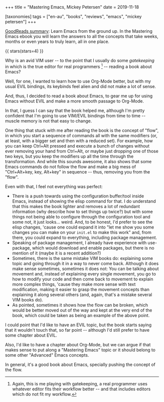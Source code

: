 +++
title = "Mastering Emacs, Mickey Petersen"
date = 2019-11-18

[taxonomies]
tags = ["en-au", "books", "reviews", "emacs", "mickey petersen"]
+++

[GoodReads summary](https://www.goodreads.com/book/show/25587882-mastering-emacs):
Learn Emacs from the ground up. In the Mastering Emacs ebook you will learn
the answers to all the concepts that take weeks, months or even years to truly
learn, all in one place.

<!-- more -->

{{ stars(stars=4) }}

Why is an avid VIM user -- to the point that I usually do some *gatekeeping* in
which is the true editor for real programmers [^1] -- reading a book about
Emacs?

Well, for one, I wanted to learn how to use Org-Mode better, but with my usual
EVIL bindings, its keybinds feel alien and did not make a lot of sense.

And, thus, I decided to read a book about Emacs, to gear me up for using Emacs
without EVIL and make a more smooth passage to Org-Mode.

In that, I guess I can say that the book helped me, although I'm pretty
confident that I'm going to use VIM/EVIL bindings from time to time -- muscle
memory is not that easy to change.

One thing that stuck with me after reading the book is the concept of "flow",
in which you start a sequence of commands all with the same modifiers (or, at
least, with a bigger set and then with a reduced set). For example, how you
can keep Ctrl+Alt pressed and execute a bunch of changes without ever removing
your hand from Ctrl+Alt, or maybe just dropping one of those two keys, but you
keep the modifiers up all the time through the transformation. And while this
sounds awesome, it also shows that some Emacs commands do not follow the flow
and make a big mess of "Ctrl+Alt+key, key, Alt+key" in sequence -- thus,
removing you from the "flow".

Even with that, I feel not everything was perfect:

- There is a push towards using the configuration buffer/tool inside Emacs,
  instead of showing the elisp command for that. I do understand that this
  makes the book lighter and removes a lot of redundant information (why
  describe how to set things up twice?) but with some things not being able to
  configure through the configuration tool and some not, it just looks...
  weird. And, to be honest, I'd prefer to see the elisp changes, 'cause one
  could expand it into "let me show you some changes you can make on your
  `init.el` to make this work" and, from there, you could expand to everything,
  including package management.
- Speaking of package management, I already have experience with use-package,
  which would download and enable packages, but there is no mention of it
  (maybe it is a recent addition?)
- Sometimes, there is the same mistake VIM books do: explaining some topic and
  going through it in a way to never come back. Although it does make sense
  sometimes, sometimes it does not: You can be talking about movement and,
  instead of explaining every single movement, you go to how to modify your
  code and then come back to movement to explain more complex things, 'cause
  they make more sense with text modification, making it easier to grasp the
  movement concepts than explaining it along several others (and, again,
  that's a mistake several VIM books do).
- As pointed, sometimes it shows how the flow can be broken, which would be
  better moved out of the way and kept at the very end of the book, which
  could be taken as being an example of the above point.

I could point that I'd like to have an EVIL topic, but the book starts saying
that it wouldn't touch that, so far point -- although I'd still prefer to have
some chapter about EVIL.

Also, I'd like to have a chapter about Org-Mode, but we can argue if that
makes sense to put along a "Mastering Emacs" topic or it should belong to some
other "Advanced" Emacs concepts.

In general, it's a good book about Emacs, specially pushing the concept of the
flow.

[^1]: Again, this is me playing with gatekeeping, a real programmer uses
  whatever editor fits their workflow better -- and that includes editors
  which do not fit my workflow.
